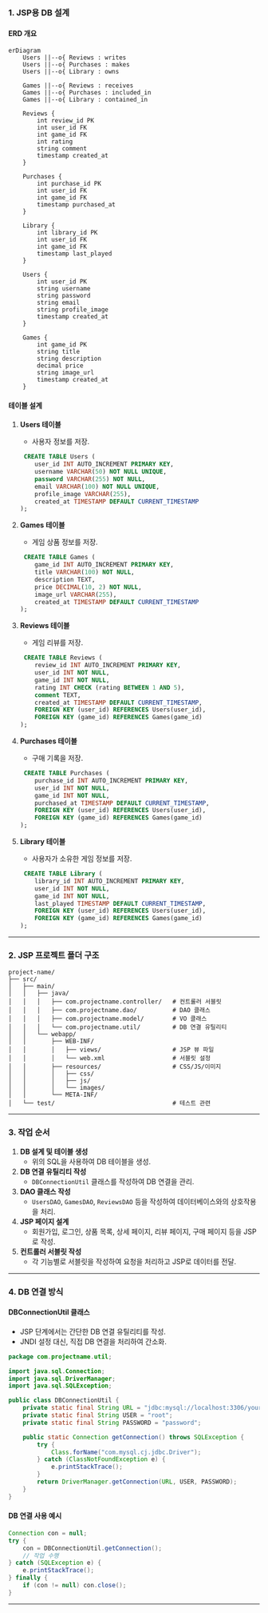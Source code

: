 ### **1. JSP용 DB 설계**

#### **ERD 개요**

```mermaid
erDiagram
    Users ||--o{ Reviews : writes
    Users ||--o{ Purchases : makes
    Users ||--o{ Library : owns
    
    Games ||--o{ Reviews : receives
    Games ||--o{ Purchases : included_in
    Games ||--o{ Library : contained_in
    
    Reviews {
        int review_id PK
        int user_id FK
        int game_id FK
        int rating
        string comment
        timestamp created_at
    }
    
    Purchases {
        int purchase_id PK
        int user_id FK
        int game_id FK
        timestamp purchased_at
    }
    
    Library {
        int library_id PK
        int user_id FK
        int game_id FK
        timestamp last_played
    }
    
    Users {
        int user_id PK
        string username
        string password
        string email
        string profile_image
        timestamp created_at
    }
    
    Games {
        int game_id PK
        string title
        string description
        decimal price
        string image_url
        timestamp created_at
    }
```

#### **테이블 설계**

1. **Users 테이블**

   - 사용자 정보를 저장.

   ```sql
    CREATE TABLE Users (
       user_id INT AUTO_INCREMENT PRIMARY KEY,
       username VARCHAR(50) NOT NULL UNIQUE,
       password VARCHAR(255) NOT NULL,
       email VARCHAR(100) NOT NULL UNIQUE,
       profile_image VARCHAR(255),
       created_at TIMESTAMP DEFAULT CURRENT_TIMESTAMP
   );
   ```

2. **Games 테이블**

   - 게임 상품 정보를 저장.

   ```sql
    CREATE TABLE Games (
       game_id INT AUTO_INCREMENT PRIMARY KEY,
       title VARCHAR(100) NOT NULL,
       description TEXT,
       price DECIMAL(10, 2) NOT NULL,
       image_url VARCHAR(255),
       created_at TIMESTAMP DEFAULT CURRENT_TIMESTAMP
   );
   ```

3. **Reviews 테이블**

   - 게임 리뷰를 저장.

   ```sql
    CREATE TABLE Reviews (
       review_id INT AUTO_INCREMENT PRIMARY KEY,
       user_id INT NOT NULL,
       game_id INT NOT NULL,
       rating INT CHECK (rating BETWEEN 1 AND 5),
       comment TEXT,
       created_at TIMESTAMP DEFAULT CURRENT_TIMESTAMP,
       FOREIGN KEY (user_id) REFERENCES Users(user_id),
       FOREIGN KEY (game_id) REFERENCES Games(game_id)
   );
   ```

4. **Purchases 테이블**

   - 구매 기록을 저장.

   ```sql
    CREATE TABLE Purchases (
       purchase_id INT AUTO_INCREMENT PRIMARY KEY,
       user_id INT NOT NULL,
       game_id INT NOT NULL,
       purchased_at TIMESTAMP DEFAULT CURRENT_TIMESTAMP,
       FOREIGN KEY (user_id) REFERENCES Users(user_id),
       FOREIGN KEY (game_id) REFERENCES Games(game_id)
   );
   ```

5. **Library 테이블**

   - 사용자가 소유한 게임 정보를 저장.

   ```sql
    CREATE TABLE Library (
       library_id INT AUTO_INCREMENT PRIMARY KEY,
       user_id INT NOT NULL,
       game_id INT NOT NULL,
       last_played TIMESTAMP DEFAULT CURRENT_TIMESTAMP,
       FOREIGN KEY (user_id) REFERENCES Users(user_id),
       FOREIGN KEY (game_id) REFERENCES Games(game_id)
   );
   ```

------

### **2. JSP 프로젝트 폴더 구조**

```plaintext
project-name/
├── src/
│   ├── main/
│   │   ├── java/
│   │   │   ├── com.projectname.controller/   # 컨트롤러 서블릿
│   │   │   ├── com.projectname.dao/          # DAO 클래스
│   │   │   ├── com.projectname.model/        # VO 클래스
│   │   │   └── com.projectname.util/         # DB 연결 유틸리티
│   │   └── webapp/
│   │       ├── WEB-INF/
│   │       │   ├── views/                    # JSP 뷰 파일
│   │       │   └── web.xml                   # 서블릿 설정
│   │       ├── resources/                    # CSS/JS/이미지
│   │       │   ├── css/
│   │       │   ├── js/
│   │       │   └── images/
│   │       └── META-INF/
│   └── test/                                 # 테스트 관련
```

------

### **3. 작업 순서**

1. **DB 설계 및 테이블 생성**
   - 위의 SQL을 사용하여 DB 테이블을 생성.
2. **DB 연결 유틸리티 작성**
   - `DBConnectionUtil` 클래스를 작성하여 DB 연결을 관리.
3. **DAO 클래스 작성**
   - `UsersDAO`, `GamesDAO`, `ReviewsDAO` 등을 작성하여 데이터베이스와의 상호작용을 처리.
4. **JSP 페이지 설계**
   - 회원가입, 로그인, 상품 목록, 상세 페이지, 리뷰 페이지, 구매 페이지 등을 JSP로 작성.
5. **컨트롤러 서블릿 작성**
   - 각 기능별로 서블릿을 작성하여 요청을 처리하고 JSP로 데이터를 전달.

------

### **4. DB 연결 방식**

#### **DBConnectionUtil 클래스**

- JSP 단계에서는 간단한 DB 연결 유틸리티를 작성.
- JNDI 설정 대신, 직접 DB 연결을 처리하여 간소화.

```java
package com.projectname.util;

import java.sql.Connection;
import java.sql.DriverManager;
import java.sql.SQLException;

public class DBConnectionUtil {
    private static final String URL = "jdbc:mysql://localhost:3306/your_db";
    private static final String USER = "root";
    private static final String PASSWORD = "password";

    public static Connection getConnection() throws SQLException {
        try {
            Class.forName("com.mysql.cj.jdbc.Driver");
        } catch (ClassNotFoundException e) {
            e.printStackTrace();
        }
        return DriverManager.getConnection(URL, USER, PASSWORD);
    }
}
```

#### **DB 연결 사용 예시**

```java
Connection con = null;
try {
    con = DBConnectionUtil.getConnection();
    // 작업 수행
} catch (SQLException e) {
    e.printStackTrace();
} finally {
    if (con != null) con.close();
}
```

------

